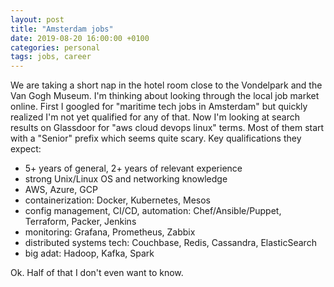 ```yaml
---
layout: post
title: "Amsterdam jobs"
date: 2019-08-20 16:00:00 +0100
categories: personal
tags: jobs, career
---
```


We are taking a short nap in the hotel room close to the Vondelpark and the Van Gogh Museum.
I'm thinking about looking through the local job market online. First I googled for 
"maritime tech jobs in Amsterdam" but quickly realized I'm not yet qualified for any of that.
Now I'm looking at search results on Glassdoor for "aws cloud devops linux" terms.
Most of them start with a "Senior" prefix which seems quite scary.
Key qualifications they expect:

- 5+ years of general, 2+ years of relevant experience
- strong Unix/Linux OS and networking knowledge
- AWS, Azure, GCP
- containerization: Docker, Kubernetes, Mesos
- config management, CI/CD, automation: Chef/Ansible/Puppet, Terraform, Packer, Jenkins
- monitoring: Grafana, Prometheus, Zabbix
- distributed systems tech: Couchbase, Redis, Cassandra, ElasticSearch
- big adat: Hadoop, Kafka, Spark


Ok. Half of that I don't even want to know.
